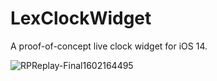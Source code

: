 # LexClockWidget

A proof-of-concept live clock widget for iOS 14.

![RPReplay-Final1602164495](https://user-images.githubusercontent.com/219689/95467608-40251c00-09b0-11eb-99c9-b70b340d03cf.gif)
